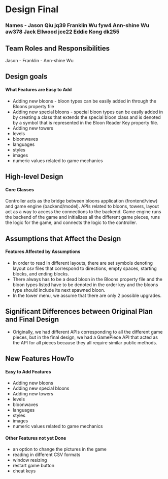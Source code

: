 # Design Final
### Names - Jason Qiu jq39 Franklin Wu fyw4 Ann-shine Wu aw378 Jack Ellwood jce22 Eddie Kong dk255

## Team Roles and Responsibilities
Jason -
Franklin - 
Ann-shine Wu


## Design goals

#### What Features are Easy to Add
* Adding new bloons - bloon types can be easily added in through the Bloons property file
* Adding new special bloons - special bloon types can be easily added in by creating a class that extends
the special bloon class and is denoted by a symbol that is represented in the Bloon Reader Key
property file. 
* Adding new towers
* levels 
* bloonwaves
* languages
* styles
* images
* numeric values related to game mechanics

## High-level Design

#### Core Classes
Controller acts as the bridge between bloons application (frontend/view) and game engine (backend/model).
APIs related to bloons, towers, layout act as a way to access the connections to the backend.
Game engine runs the backend of the game and initializes all the different game pieces, runs the logic
for the game, and connects the logic to the controller.

## Assumptions that Affect the Design

#### Features Affected by Assumptions
* In order to read in different layouts, there are set symbols denoting layout csv files that correspond
to directions, empty spaces, starting blocks, and ending blocks.
* There always has to be a dead bloon in the Bloons property file and the bloon types listed have to
be denoted in the order key and the bloons type should include its next spawned bloon.
* In the tower menu, we assume that there are only 2 possible upgrades.

## Significant Differences between Original Plan and Final Design
* Originally, we had different APIs corresponding to all the different game pieces, but in the final 
design, we had a GamePiece API that acted as the API for all pieces because they all require similar
public methods.

## New Features HowTo

#### Easy to Add Features
* Adding new bloons 
* Adding new special bloons
* Adding new towers
* levels 
* bloonwaves
* languages
* styles
* images
* numeric values related to game mechanics

#### Other Features not yet Done
* an option to change the pictures in the game
* reading in different CSV formats
* window resizing
* restart game button
* cheat keys
